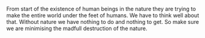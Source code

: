 From start of the existence of human beings in the 
 nature they are trying to make the entire world 
 under the feet of humans. We have to think well 
 about that. Without nature we have nothing to do 
 and nothing to get. So make sure we are minimising
 the madfull destruction of the nature. 
